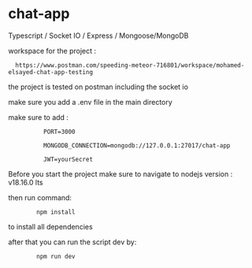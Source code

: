# chat-app
Typescript / Socket IO / Express / Mongoose/MongoDB

workspace for the project :

      https://www.postman.com/speeding-meteor-716801/workspace/mohamed-elsayed-chat-app-testing 


the project is tested on postman including the socket io

make sure you add a .env file in the main directory

make sure to add :

              PORT=3000
              
              MONGODB_CONNECTION=mongodb://127.0.0.1:27017/chat-app
              
              JWT=yourSecret
 
Before you start the project make sure to navigate to nodejs version : v18.16.0 lts

then run command:

            npm install 
            
to install all dependencies

after that you can run the script dev by:

            npm run dev
